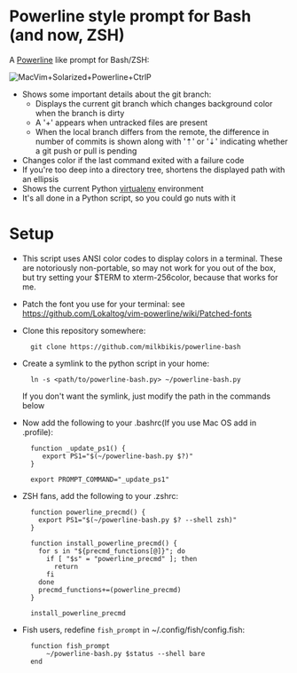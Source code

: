 Powerline style prompt for Bash (and now, ZSH)
==============================================

A [Powerline](https://github.com/Lokaltog/vim-powerline) like prompt for Bash/ZSH:

![MacVim+Solarized+Powerline+CtrlP](https://raw.github.com/milkbikis/dotfiles-mac/master/bash-powerline-screenshot.png)

*  Shows some important details about the git branch:
    *  Displays the current git branch which changes background color when the branch is dirty
    *  A '+' appears when untracked files are present
    *  When the local branch differs from the remote, the difference in number of commits is shown along with '⇡' or '⇣' indicating whether a git push or pull is pending
*  Changes color if the last command exited with a failure code
*  If you're too deep into a directory tree, shortens the displayed path with an ellipsis
*  Shows the current Python [virtualenv](http://www.virtualenv.org/) environment
*  It's all done in a Python script, so you could go nuts with it

# Setup

* This script uses ANSI color codes to display colors in a terminal. These are notoriously non-portable, so may not work for you out of the box, but try setting your $TERM to xterm-256color, because that works for me.

* Patch the font you use for your terminal: see https://github.com/Lokaltog/vim-powerline/wiki/Patched-fonts

* Clone this repository somewhere:

        git clone https://github.com/milkbikis/powerline-bash

* Create a symlink to the python script in your home:

        ln -s <path/to/powerline-bash.py> ~/powerline-bash.py

  If you don't want the symlink, just modify the path in the commands below

* Now add the following to your .bashrc(If you use Mac OS add in .profile):

        function _update_ps1() {
           export PS1="$(~/powerline-bash.py $?)"
        }

        export PROMPT_COMMAND="_update_ps1"

* ZSH fans, add the following to your .zshrc:

        function powerline_precmd() {
          export PS1="$(~/powerline-bash.py $? --shell zsh)"
        }

        function install_powerline_precmd() {
          for s in "${precmd_functions[@]}"; do
            if [ "$s" = "powerline_precmd" ]; then
              return
            fi
          done
          precmd_functions+=(powerline_precmd)
        }

        install_powerline_precmd

* Fish users, redefine `fish_prompt` in ~/.config/fish/config.fish:

        function fish_prompt
            ~/powerline-bash.py $status --shell bare
        end
